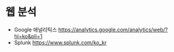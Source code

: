 # 웹 분석

- Google 애널리틱스 https://analytics.google.com/analytics/web/?hl=ko&pli=1
- Splunk https://www.splunk.com/ko_kr
